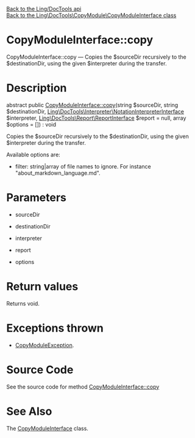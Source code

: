 [Back to the Ling/DocTools api](https://github.com/lingtalfi/DocTools/blob/master/doc/api/Ling/DocTools.md)<br>
[Back to the Ling\DocTools\CopyModule\CopyModuleInterface class](https://github.com/lingtalfi/DocTools/blob/master/doc/api/Ling/DocTools/CopyModule/CopyModuleInterface.md)


CopyModuleInterface::copy
================



CopyModuleInterface::copy — Copies the $sourceDir recursively to the $destinationDir, using the given $interpreter during the transfer.




Description
================


abstract public [CopyModuleInterface::copy](https://github.com/lingtalfi/DocTools/blob/master/doc/api/Ling/DocTools/CopyModule/CopyModuleInterface/copy.md)(string $sourceDir, string $destinationDir, [Ling\DocTools\Interpreter\NotationInterpreterInterface](https://github.com/lingtalfi/DocTools/blob/master/doc/api/Ling/DocTools/Interpreter/NotationInterpreterInterface.md) $interpreter, [Ling\DocTools\Report\ReportInterface](https://github.com/lingtalfi/DocTools/blob/master/doc/api/Ling/DocTools/Report/ReportInterface.md) $report = null, array $options = []) : void




Copies the $sourceDir recursively to the $destinationDir, using the given $interpreter during the transfer.


Available options are:

- filter: string|array of file names to ignore. For instance "about_markdown_language.md".




Parameters
================


- sourceDir

    

- destinationDir

    

- interpreter

    

- report

    

- options

    


Return values
================

Returns void.


Exceptions thrown
================

- [CopyModuleException](https://github.com/lingtalfi/DocTools/blob/master/doc/api/Ling/DocTools/Exception/CopyModuleException.md).&nbsp;







Source Code
===========
See the source code for method [CopyModuleInterface::copy](https://github.com/lingtalfi/DocTools/blob/master/CopyModule/CopyModuleInterface.php#L43-L43)


See Also
================

The [CopyModuleInterface](https://github.com/lingtalfi/DocTools/blob/master/doc/api/Ling/DocTools/CopyModule/CopyModuleInterface.md) class.



